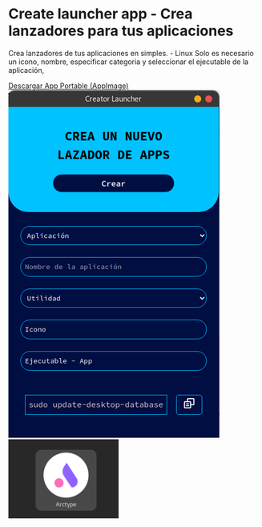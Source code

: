 # Create launcher app - Crea lanzadores para tus aplicaciones

Crea lanzadores de tus aplicaciones en simples. - Linux
Solo es necesario un icono, nombre, especificar categoria y seleccionar el ejecutable de la aplicación,

[Descargar App Portable (AppImage)](assets/Create%20launcher%20app-1.0.0.AppImage)
![App](assets/app.png)
![launcher](assets/laucher.png)
